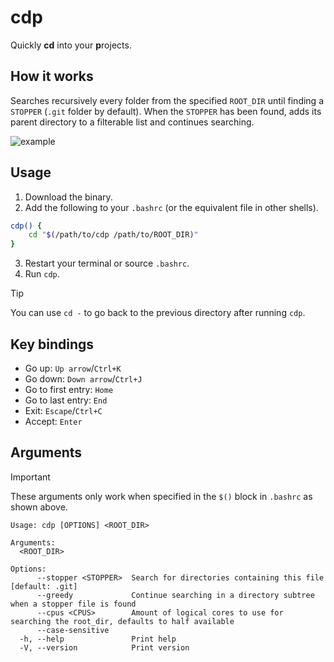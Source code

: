 # cdp

Quickly **cd** into your **p**rojects.

## How it works

Searches recursively every folder from the specified `ROOT_DIR` until finding a `STOPPER` (`.git` folder by default).
When the `STOPPER` has been found, adds its parent directory to a filterable list and continues searching.

![example](https://preview.redd.it/bew321bsf97c1.png?width=1030&format=png&auto=webp&s=7309f46cd918d8bcd7ca27505bf92c0b30c38c76)

## Usage

1. Download the binary.
2. Add the following to your `.bashrc` (or the equivalent file in other shells).

```bash
cdp() {
	cd "$(/path/to/cdp /path/to/ROOT_DIR)"
}
```

3. Restart your terminal or source `.bashrc`.
4. Run `cdp`.

> [!TIP]
> You can use `cd -` to go back to the previous directory after running `cdp`.

## Key bindings

-   Go up: `Up arrow`/`Ctrl+K`
-   Go down: `Down arrow`/`Ctrl+J`
-   Go to first entry: `Home`
-   Go to last entry: `End`
-   Exit: `Escape`/`Ctrl+C`
-   Accept: `Enter`

## Arguments

> [!IMPORTANT]
> These arguments only work when specified in the `$()` block in `.bashrc` as shown above.

```
Usage: cdp [OPTIONS] <ROOT_DIR>

Arguments:
  <ROOT_DIR>

Options:
      --stopper <STOPPER>  Search for directories containing this file [default: .git]
      --greedy             Continue searching in a directory subtree when a stopper file is found
      --cpus <CPUS>        Amount of logical cores to use for searching the root_dir, defaults to half available
      --case-sensitive
  -h, --help               Print help
  -V, --version            Print version
```
